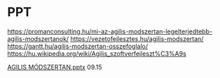 # PPT
https://promanconsulting.hu/mi-az-agilis-modszertan-legelterjedtebb-agilis-modszertanok/
https://vezetofejlesztes.hu/agilis-modszertan/
https://gantt.hu/agilis-modszertan-osszefoglalo/
https://hu.wikipedia.org/wiki/Agilis_szoftverfejleszt%C3%A9s

[AGILIS MÓDSZERTAN.pptx](https://github.com/FollardtAron/PPT/files/9574331/AGILIS.MODSZERTAN.pptx) 09.15

